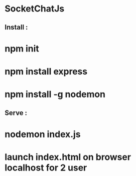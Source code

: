 # SocketChatJs

Install :
--------
# npm init
# npm install express
# npm install -g nodemon


Serve :
------
# nodemon index.js
# launch index.html on browser localhost for 2 user

